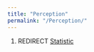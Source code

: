```yaml
---
title: "Perception"
permalink: "/Perception/"
---
```


1.  REDIRECT [Statistic](Statistic "wikilink")